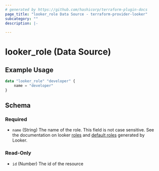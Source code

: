 ```yaml
---
# generated by https://github.com/hashicorp/terraform-plugin-docs
page_title: "looker_role Data Source - terraform-provider-looker"
subcategory: ""
description: |-
  
---
```


# looker_role (Data Source)

## Example Usage 
```terraform
data "looker_role" "developer" {
    name = "developer"
}
```
<!-- schema generated by tfplugindocs -->
## Schema

### Required

- `name` (String) The name of the role. This field is not case sensitive. See the documentation on looker [roles](https://docs.looker.com/admin-options/settings/roles) and [default roles](https://docs.looker.com/admin-options/settings/roles#default_roles) generated by Looker.

### Read-Only

- `id` (Number) The id of the resource


